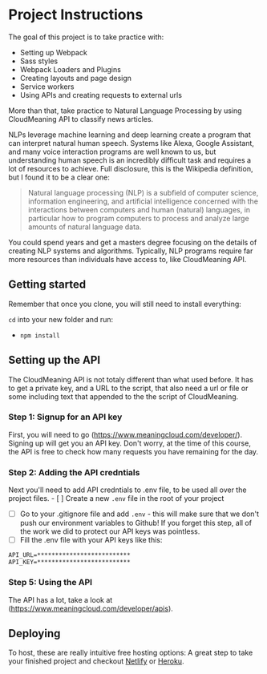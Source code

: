# Project Instructions

The goal of this project is to take practice with:
- Setting up Webpack
- Sass styles
- Webpack Loaders and Plugins
- Creating layouts and page design
- Service workers
- Using APIs and creating requests to external urls

More than that, take practice to Natural Language Processing by using CloudMeaning API to classify news articles.

NLPs leverage machine learning and deep learning create a program that can interpret natural human speech. Systems like Alexa, Google Assistant, and many voice interaction programs are well known to us, but understanding human speech is an incredibly difficult task and requires a lot of resources to achieve. Full disclosure, this is the Wikipedia definition, but I found it to be a clear one:

> Natural language processing (NLP) is a subfield of computer science, information engineering, and artificial intelligence
concerned with the interactions between computers and human (natural) languages, in particular how to program computers to
process and analyze large amounts of natural language data.

You could spend years and get a masters degree focusing on the details of creating NLP systems and algorithms. Typically, NLP programs require far more resources than individuals have access to, like CloudMeaning API.

## Getting started

Remember that once you clone, you will still need to install everything:

`cd` into your new folder and run:
- `npm install`

## Setting up the API

The CloudMeaning API is not totaly different than what used before. It has to get a private key, and a URL to the script, that also need a url or file or some including text that appended to the the script of CloudMeaning.

### Step 1: Signup for an API key
First, you will need to go (https://www.meaningcloud.com/developer/). Signing up will get you an API key. Don't worry, at the time of this course, the API is free to check how many requests you have remaining for the day.

### Step 2: Adding the API credntials 
Next you'll need to add API credntials to .env file, to be used all over the project files. - [ ] Create a new ```.env``` file in the root of your project
- [ ] Go to your .gitignore file and add ```.env``` - this will make sure that we don't push our environment variables to Github! If you forget this step, all of the work we did to protect our API keys was pointless.
- [ ] Fill the .env file with your API keys like this:

```
API_URL=**************************
API_KEY=**************************
```




### Step 5: Using the API

The API has a lot, take a look at (https://www.meaningcloud.com/developer/apis). 


## Deploying

To host, these are really intuitive free hosting options: A great step to take your finished project and checkout [Netlify](https://www.netlify.com/) or [Heroku](https://www.heroku.com/).
